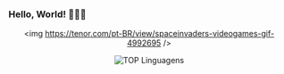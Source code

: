 ### Hello, World! 👩🏻‍💻

<div align="center">

<img https://tenor.com/pt-BR/view/spaceinvaders-videogames-gif-4992695 />

![TOP Linguagens](https://github-readme-stats.vercel.app/api/top-langs/?username=CarolinaSFreitas&layout=compact&theme=dark)

</div>


<!--
**CarolinaSFreitas/CarolinaSFreitas** is a ✨ _special_ ✨ repository because its `README.md` (this file) appears on your GitHub profile.

Here are some ideas to get you started:

- 🔭 I’m currently working on ...
- 🌱 I’m currently learning ...
- 👯 I’m looking to collaborate on ...
- 🤔 I’m looking for help with ...
- 💬 Ask me about ...
- 📫 How to reach me: ...
- 😄 Pronouns: ...
- ⚡ Fun fact: ...
-->
